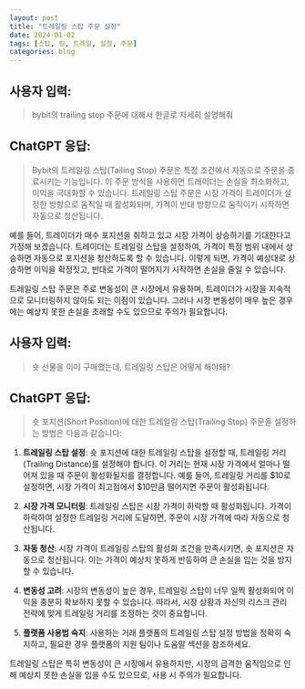 ```yaml
---
layout: post
title: "트레일링 스탑 주문 설정"
date: 2024-01-02
tags: [스탑, 링, 트레일, 설정, 주문]
categories: blog
---
```


## 사용자 입력:
> bybit의 trailing stop 주문에 대해서 한글로 자세히
설명해줘

## ChatGPT 응답:
> Bybit의 트레일링 스탑(Tailing Stop) 주문은 특정 조건에서 자동으로 주문을 종료시키는 기능입니다. 이 주문 방식을 사용하면 트레이더는 손실을 최소화하고, 이익을 극대화할 수 있습니다. 트레일링 스탑 주문은 시장 가격이 트레이더가 설정한 방향으로 움직일 때 활성화되며, 가격이 반대 방향으로 움직이기 시작하면 자동으로 청산됩니다.

예를 들어, 트레이더가 매수 포지션을 취하고 있고 시장 가격이 상승하기를 기대한다고 가정해 보겠습니다. 트레이더는 트레일링 스탑을 설정하여, 가격이 특정 범위 내에서 상승하면 자동으로 포지션을 청산하도록 할 수 있습니다. 이렇게 되면, 가격이 예상대로 상승하면 이익을 확정짓고, 반대로 가격이 떨어지기 시작하면 손실을 줄일 수 있습니다.

트레일링 스탑 주문은 주로 변동성이 큰 시장에서 유용하며, 트레이더가 시장을 지속적으로 모니터링하지 않아도 되는 이점이 있습니다. 그러나 시장 변동성이 매우 높은 경우에는 예상치 못한 손실을 초래할 수도 있으므로 주의가 필요합니다.

## 사용자 입력:
> 숏 선물을 이미 구매했는데, 트레일링 스탑은 어떻게 해야돼?

## ChatGPT 응답:
> 숏 포지션(Short Position)에 대한 트레일링 스탑(Trailing Stop) 주문을 설정하는 방법은 다음과 같습니다:

1. **트레일링 스탑 설정**: 숏 포지션에 대한 트레일링 스탑을 설정할 때, 트레일링 거리(Trailing Distance)를 설정해야 합니다. 이 거리는 현재 시장 가격에서 얼마나 떨어져 있을 때 주문이 활성화될지를 결정합니다. 예를 들어, 트레일링 거리를 $10로 설정하면, 시장 가격이 최고점에서 $10만큼 떨어지면 주문이 활성화됩니다.

2. **시장 가격 모니터링**: 트레일링 스탑은 시장 가격이 하락할 때 활성화됩니다. 가격이 하락하여 설정한 트레일링 거리에 도달하면, 주문이 시장 가격에 따라 자동으로 청산됩니다.

3. **자동 청산**: 시장 가격이 트레일링 스탑의 활성화 조건을 만족시키면, 숏 포지션은 자동으로 청산됩니다. 이는 가격이 예상치 못하게 반등하여 큰 손실을 입는 것을 방지할 수 있습니다.

4. **변동성 고려**: 시장의 변동성이 높은 경우, 트레일링 스탑이 너무 일찍 활성화되어 이익을 충분히 확보하지 못할 수 있습니다. 따라서, 시장 상황과 자신의 리스크 관리 전략에 맞게 트레일링 거리를 조정하는 것이 중요합니다.

5. **플랫폼 사용법 숙지**: 사용하는 거래 플랫폼의 트레일링 스탑 설정 방법을 정확히 숙지하고, 필요한 경우 플랫폼의 지원 팀이나 도움말 섹션을 참조하세요.

트레일링 스탑은 특히 변동성이 큰 시장에서 유용하지만, 시장의 급격한 움직임으로 인해 예상치 못한 손실을 입을 수도 있으므로, 사용 시 주의가 필요합니다.


